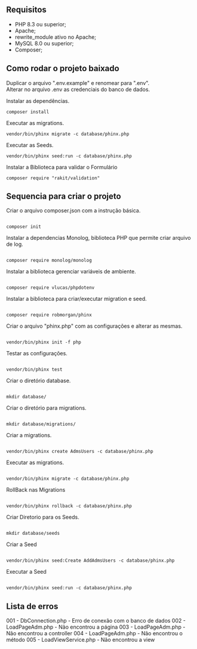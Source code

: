 ## Requisitos

- PHP 8.3 ou superior;
- Apache;
- rewrite_module ativo no Apache;
- MySQL 8.0 ou superior;
- Composer;

## Como rodar o projeto baixado

Duplicar o arquivo ".env.example" e renomear para ".env".<br>
Alterar no arquivo .env as credenciais do banco de dados.<br>

Instalar as dependências.

```
composer install
```

Executar as migrations.

```
vendor/bin/phinx migrate -c database/phinx.php
```

Executar as Seeds.

```
vendor/bin/phinx seed:run -c database/phinx.php
```

Instalar a Biblioteca para validar o Formulário

```
composer require "rakit/validation"
```

## Sequencia para criar o projeto

Criar o arquivo composer.json com a instrução básica.

```

composer init

```

Instalar a dependencias Monolog, biblioteca PHP que permite criar arquivo de log.

```

composer require monolog/monolog

```

Instalar a biblioteca gerenciar variáveis de ambiente.

```

composer require vlucas/phpdotenv

```

Instalar a biblioteca para criar/executar migration e seed.

```

composer require robmorgan/phinx

```

Criar o arquivo "phinx.php" com as configurações e alterar as mesmas.

```

vendor/bin/phinx init -f php

```

Testar as configurações.

```

vendor/bin/phinx test

```

Criar o diretório database.

```

mkdir database/

```

Criar o diretório para migrations.

```

mkdir database/migrations/

```

Criar a migrations.

```

vendor/bin/phinx create AdmsUsers -c database/phinx.php

```

Executar as migrations.

```

vendor/bin/phinx migrate -c database/phinx.php

```

RollBack nas Migrations

```

vendor/bin/phinx rollback -c database/phinx.php

```

Criar Diretorio para os Seeds.

```

mkdir database/seeds

```

Criar a Seed

```

vendor/bin/phinx seed:Create AddAdmsUsers -c database/phinx.php

```

Executar a Seed

```

vendor/bin/phinx seed:run -c database/phinx.php

```

## Lista de erros

001 - DbConnection.php - Erro de conexão com o banco de dados
002 - LoadPageAdm.php - Não encontrou a página
003 - LoadPageAdm.php - Não encontrou a controller
004 - LoadPageAdm.php - Não encontrou o método
005 - LoadViewService.php - Não encontrou a view

```

```
